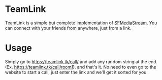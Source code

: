 # TeamLink

TeamLink is a simple but complete implementation of [SFMediaStream](https://github.com/ScarletsFiction/SFMediaStream). You can connect with your friends from anywhere, just from a link.

# Usage

Simply go to https://teamlink.tk/call/ and add any random string at the end.
(Ex. https://teamlink.tk/call/room1), and that's it. No need to even go to the website to start a call, just enter the link and we'll get it sorted for you.